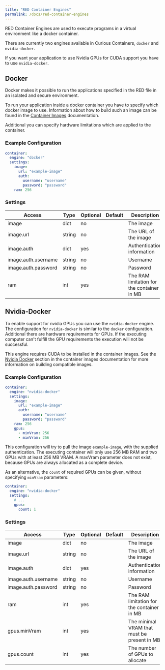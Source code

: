 ```yaml
---
title: "RED Container Engines"
permalink: /docs/red-container-engines
---
```


RED Container Engines are used to execute programs in a virtual environment like a docker container.

There are currently two engines available in Curious Containers, `docker` and `nvidia-docker`.

If you want your application to use Nvidia GPUs for CUDA support you have to use `nvidia-docker`.


## Docker

Docker makes it possible to run the applications specified in the RED file in an isolated and secure environment.

To run your application inside a docker container you have to specify which docker image to use. Information about how to build such an image can be found in the [Container Images](/docs/container-images) documentation.

Additional you can specify hardware limitations which are applied to the container.


### Example Configuration

```yaml
container:
  engine: "docker"
  settings:
    image:
      url: "example-image"
      auth:
        username: "username"
        password: "password"
    ram: 256
```


### Settings

| Access | Type | Optional | Default | Description |
| --- | --- | --- | --- | --- |
| image | dict | no | | The image |
| image.url | string | no | | The URL of the image |
| image.auth | dict | yes | | Authentication information |
| image.auth.username | string | no | | Username |
| image.auth.password | string | no | | Password |
| ram | int | yes | | The RAM limitation for the container in MB |


## Nvidia-Docker

To enable support for nvidia GPUs you can use the `nvidia-docker` engine. The configuration for `nvidia-docker` is similar to the `docker` configuration. Additional there are hardware requirements for GPUs. If the executing computer can't fulfill the GPU requirements the execution will not be successful.

This engine requires CUDA to be installed in the container images. See the [Nvidia Docker](/docs/container-images#nvidia-docker) section in the container images documentation for more information on building compatible images.


### Example Configuration

```yaml
container:
  engine: "nvidia-docker"
  settings:
    image:
      url: "example-image"
      auth:
        username: "username"
        password: "password"
    ram: 256
    gpus:
      - minVram: 256
      - minVram: 256
```


This configuration will try to pull the image `example-image`, with the supplied authentication. The executing container will only use 256 MB RAM and two GPUs with at least 256 MB VRAM. A maxVram parameter does not exist, because GPUs are always allocated as a complete device.

As an alternative, the `count` of required GPUs can be given, without specifying `minVram` parameters:

```yaml
container:
  engine: "nvidia-docker"
  settings:
    # ...
    gpus:
      count: 1
```


### Settings

| Access | Type | Optional | Default | Description |
| --- | --- | --- | --- | --- |
| image | dict | no | | The image |
| image.url | string | no | | The URL of the image |
| image.auth | dict | yes | | Authentication information |
| image.auth.username | string | no | | Username |
| image.auth.password | string | no | | Password |
| ram | int | yes | | The RAM limitation for the container in MB |
| gpus.minVram | int | yes | | The minimal VRAM that must be present in MB |
| gpus.count | int | yes | | The number of GPUs to allocate |
